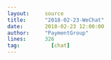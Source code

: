 ```yaml
---
layout:     source 
title:      "2018-02-23-WeChat"
date:       2018-02-23 12:00:00
author:     "PaymentGroup"
lines:      326 
tag:		  [chat]
---
```

